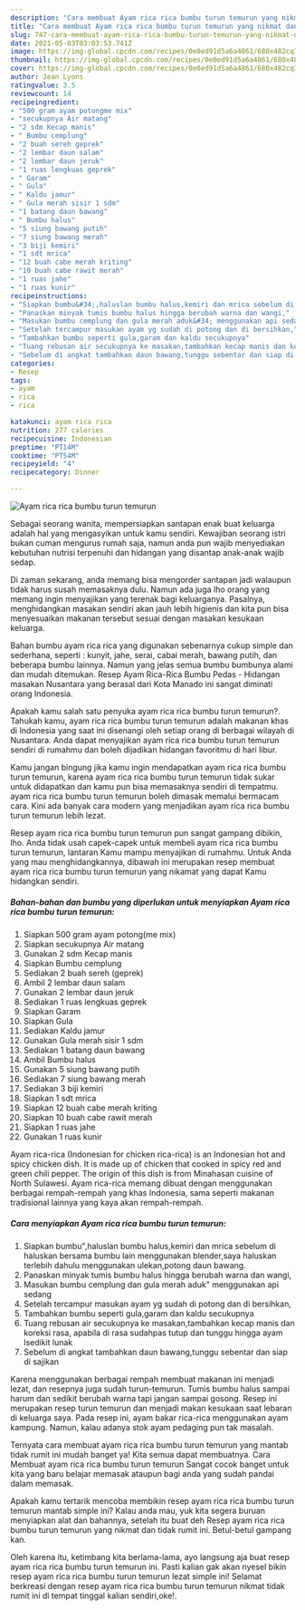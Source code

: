 ```yaml
---
description: "Cara membuat Ayam rica rica bumbu turun temurun yang nikmat dan Mudah Dibuat"
title: "Cara membuat Ayam rica rica bumbu turun temurun yang nikmat dan Mudah Dibuat"
slug: 747-cara-membuat-ayam-rica-rica-bumbu-turun-temurun-yang-nikmat-dan-mudah-dibuat
date: 2021-05-03T03:03:53.741Z
image: https://img-global.cpcdn.com/recipes/0e0ed91d5a6a4861/680x482cq70/ayam-rica-rica-bumbu-turun-temurun-foto-resep-utama.jpg
thumbnail: https://img-global.cpcdn.com/recipes/0e0ed91d5a6a4861/680x482cq70/ayam-rica-rica-bumbu-turun-temurun-foto-resep-utama.jpg
cover: https://img-global.cpcdn.com/recipes/0e0ed91d5a6a4861/680x482cq70/ayam-rica-rica-bumbu-turun-temurun-foto-resep-utama.jpg
author: Jean Lyons
ratingvalue: 3.5
reviewcount: 14
recipeingredient:
- "500 gram ayam potongme mix"
- "secukupnya Air matang"
- "2 sdm Kecap manis"
- " Bumbu cemplung"
- "2 buah sereh geprek"
- "2 lembar daun salam"
- "2 lembar daun jeruk"
- "1 ruas lengkuas geprek"
- " Garam"
- " Gula"
- " Kaldu jamur"
- " Gula merah sisir 1 sdm"
- "1 batang daun bawang"
- " Bumbu halus"
- "5 siung bawang putih"
- "7 siung bawang merah"
- "3 biji kemiri"
- "1 sdt mrica"
- "12 buah cabe merah kriting"
- "10 buah cabe rawit merah"
- "1 ruas jahe"
- "1 ruas kunir"
recipeinstructions:
- "Siapkan bumbu&#34;,haluslan bumbu halus,kemiri dan mrica sebelum di haluskan bersama bumbu lain menggunakan blender,saya haluskan terlebih dahulu menggunakan ulekan,potong daun bawang."
- "Panaskan minyak tumis bumbu halus hingga berubah warna dan wangi,"
- "Masukan bumbu cemplung dan gula merah aduk&#34; menggunakan api sedang"
- "Setelah tercampur masukan ayam yg sudah di potong dan di bersihkan,"
- "Tambahkan bumbu seperti gula,garam dan kaldu secukupnya"
- "Tuang rebusan air secukupnya ke masakan,tambahkan kecap manis dan koreksi rasa, apabila di rasa sudahpas tutup dan tunggu hingga ayam lsedikit lunak"
- "Sebelum di angkat tambahkan daun bawang,tunggu sebentar dan siap di sajikan"
categories:
- Resep
tags:
- ayam
- rica
- rica

katakunci: ayam rica rica 
nutrition: 277 calories
recipecuisine: Indonesian
preptime: "PT14M"
cooktime: "PT54M"
recipeyield: "4"
recipecategory: Dinner

---
```



![Ayam rica rica bumbu turun temurun](https://img-global.cpcdn.com/recipes/0e0ed91d5a6a4861/680x482cq70/ayam-rica-rica-bumbu-turun-temurun-foto-resep-utama.jpg)

Sebagai seorang wanita, mempersiapkan santapan enak buat keluarga adalah hal yang mengasyikan untuk kamu sendiri. Kewajiban seorang istri bukan cuman mengurus rumah saja, namun anda pun wajib menyediakan kebutuhan nutrisi terpenuhi dan hidangan yang disantap anak-anak wajib sedap.

Di zaman  sekarang, anda memang bisa mengorder santapan jadi walaupun tidak harus susah memasaknya dulu. Namun ada juga lho orang yang memang ingin menyajikan yang terenak bagi keluarganya. Pasalnya, menghidangkan masakan sendiri akan jauh lebih higienis dan kita pun bisa menyesuaikan makanan tersebut sesuai dengan masakan kesukaan keluarga. 

Bahan bumbu ayam rica rica yang digunakan sebenarnya cukup simple dan sederhana, seperti : kunyit, jahe, serai, cabai merah, bawang putih, dan beberapa bumbu lainnya. Namun yang jelas semua bumbu bumbunya alami dan mudah ditemukan. Resep Ayam Rica-Rica Bumbu Pedas - Hidangan masakan Nusantara yang berasal dari Kota Manado ini sangat diminati orang Indonesia.

Apakah kamu salah satu penyuka ayam rica rica bumbu turun temurun?. Tahukah kamu, ayam rica rica bumbu turun temurun adalah makanan khas di Indonesia yang saat ini disenangi oleh setiap orang di berbagai wilayah di Nusantara. Anda dapat menyajikan ayam rica rica bumbu turun temurun sendiri di rumahmu dan boleh dijadikan hidangan favoritmu di hari libur.

Kamu jangan bingung jika kamu ingin mendapatkan ayam rica rica bumbu turun temurun, karena ayam rica rica bumbu turun temurun tidak sukar untuk didapatkan dan kamu pun bisa memasaknya sendiri di tempatmu. ayam rica rica bumbu turun temurun boleh dimasak memalui bermacam cara. Kini ada banyak cara modern yang menjadikan ayam rica rica bumbu turun temurun lebih lezat.

Resep ayam rica rica bumbu turun temurun pun sangat gampang dibikin, lho. Anda tidak usah capek-capek untuk membeli ayam rica rica bumbu turun temurun, lantaran Kamu mampu menyajikan di rumahmu. Untuk Anda yang mau menghidangkannya, dibawah ini merupakan resep membuat ayam rica rica bumbu turun temurun yang nikamat yang dapat Kamu hidangkan sendiri.

<!--inarticleads1-->

##### Bahan-bahan dan bumbu yang diperlukan untuk menyiapkan Ayam rica rica bumbu turun temurun:

1. Siapkan 500 gram ayam potong(me mix)
1. Siapkan secukupnya Air matang
1. Gunakan 2 sdm Kecap manis
1. Siapkan  Bumbu cemplung
1. Sediakan 2 buah sereh (geprek)
1. Ambil 2 lembar daun salam
1. Gunakan 2 lembar daun jeruk
1. Sediakan 1 ruas lengkuas geprek
1. Siapkan  Garam
1. Siapkan  Gula
1. Sediakan  Kaldu jamur
1. Gunakan  Gula merah sisir 1 sdm
1. Sediakan 1 batang daun bawang
1. Ambil  Bumbu halus
1. Gunakan 5 siung bawang putih
1. Sediakan 7 siung bawang merah
1. Sediakan 3 biji kemiri
1. Siapkan 1 sdt mrica
1. Siapkan 12 buah cabe merah kriting
1. Siapkan 10 buah cabe rawit merah
1. Siapkan 1 ruas jahe
1. Gunakan 1 ruas kunir


Ayam rica-rica (Indonesian for chicken rica-rica) is an Indonesian hot and spicy chicken dish. It is made up of chicken that cooked in spicy red and green chili pepper. The origin of this dish is from Minahasan cuisine of North Sulawesi. Ayam rica-rica memang dibuat dengan menggunakan berbagai rempah-rempah yang khas Indonesia, sama seperti makanan tradisional lainnya yang kaya akan rempah-rempah. 

<!--inarticleads2-->

##### Cara menyiapkan Ayam rica rica bumbu turun temurun:

1. Siapkan bumbu&#34;,haluslan bumbu halus,kemiri dan mrica sebelum di haluskan bersama bumbu lain menggunakan blender,saya haluskan terlebih dahulu menggunakan ulekan,potong daun bawang.
1. Panaskan minyak tumis bumbu halus hingga berubah warna dan wangi,
1. Masukan bumbu cemplung dan gula merah aduk&#34; menggunakan api sedang
1. Setelah tercampur masukan ayam yg sudah di potong dan di bersihkan,
1. Tambahkan bumbu seperti gula,garam dan kaldu secukupnya
1. Tuang rebusan air secukupnya ke masakan,tambahkan kecap manis dan koreksi rasa, apabila di rasa sudahpas tutup dan tunggu hingga ayam lsedikit lunak
1. Sebelum di angkat tambahkan daun bawang,tunggu sebentar dan siap di sajikan


Karena menggunakan berbagai rempah membuat makanan ini menjadi lezat, dan resepnya juga sudah turun-temurun. Tumis bumbu halus sampai harum dan sedikit berubah warna tapi jangan sampai gosong. Resep ini merupakan resep turun temurun dan menjadi makan kesukaan saat lebaran di keluarga saya. Pada resep ini, ayam bakar rica-rica menggunakan ayam kampung. Namun, kalau adanya stok ayam pedaging pun tak masalah. 

Ternyata cara membuat ayam rica rica bumbu turun temurun yang mantab tidak rumit ini mudah banget ya! Kita semua dapat membuatnya. Cara Membuat ayam rica rica bumbu turun temurun Sangat cocok banget untuk kita yang baru belajar memasak ataupun bagi anda yang sudah pandai dalam memasak.

Apakah kamu tertarik mencoba membikin resep ayam rica rica bumbu turun temurun mantab simple ini? Kalau anda mau, yuk kita segera buruan menyiapkan alat dan bahannya, setelah itu buat deh Resep ayam rica rica bumbu turun temurun yang nikmat dan tidak rumit ini. Betul-betul gampang kan. 

Oleh karena itu, ketimbang kita berlama-lama, ayo langsung aja buat resep ayam rica rica bumbu turun temurun ini. Pasti kalian gak akan nyesel bikin resep ayam rica rica bumbu turun temurun lezat simple ini! Selamat berkreasi dengan resep ayam rica rica bumbu turun temurun nikmat tidak rumit ini di tempat tinggal kalian sendiri,oke!.


